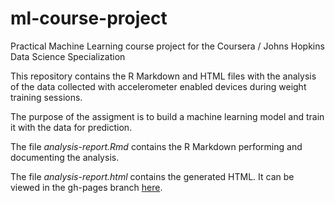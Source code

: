 ml-course-project
=================

Practical Machine Learning course project for the Coursera / Johns Hopkins Data Science Specialization

This repository contains the R Markdown and HTML files with the analysis of the data collected with accelerometer
enabled devices during weight training sessions.

The purpose of the assigment is to build a machine learning model and train it with the data for prediction.

The file *analysis-report.Rmd* contains the R Markdown performing and documenting the analysis.

The file *analysis-report.html* contains the generated HTML. It can be viewed in the gh-pages branch [here](https://iosephus.github.io/ml-course-project/analysis-report.html).

